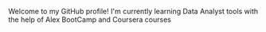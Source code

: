 Welcome to my GitHub profile!
I'm currently learning Data Analyst tools with the help of Alex BootCamp and Coursera courses
